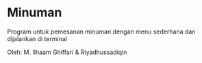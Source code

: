 # Minuman
Program untuk pemesanan minuman dengan menu sederhana dan dijalankan di terminal

Oleh:
M. Ilhaam Ghiffari
&
Riyadhussadiqin
